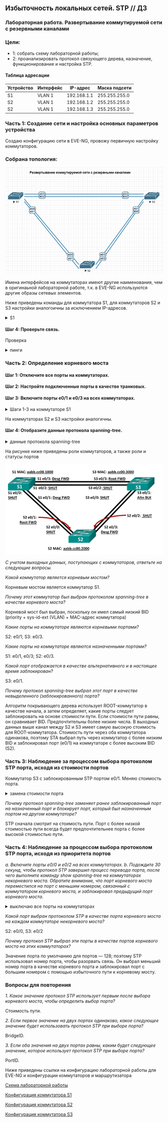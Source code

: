 ## Избыточность локальных сетей. STP // ДЗ

### Лабораторная работа. Развертывание коммутируемой сети с резервными каналами

### Цели:
- 1: собрать схему лабораторной работы;
- 2: проанализировать протокол связующего дерева, назначение, функционирование и настройка STP.

#### Таблица адресации
Устройство|Интерфейс|IP-адрес|Маска подсети
---|---|---|---
S1|VLAN 1|192.168.1.1|255.255.255.0
S2|VLAN 1|192.168.1.2|255.255.255.0
S2|VLAN 1|192.168.1.3|255.255.255.0



### Часть 1:	Создание сети и настройка основных параметров устройства

Создаю конфигурацию сети в EVE-NG, провожу первичную настройку коммутаторов.


### Собрана топология:
![img_1.jpg](Topology1.jpg)

Имена интерфейсов на коммутаторах имеют другие наименования, чем в оригинаьной лабораторной работе, т.к. в EVE-NG используются другие образы сетевых элементов.

Ниже приведены команды для коммутатора S1, для коммутаторов S2 и S3 настройки аналогоичны за исключением IP-адресов.

<details>
<summary> S1 </summary>
 
 ``` 

Switch>en
Switch#conf t
Enter configuration commands, one per line.  End with CNTL/Z.
Switch(config)#hostname S1
S1(config)#no ip domain-lookup
S1(config)#enable secret class
S1(config)#line console 0
S1(config-line)#password cisco
S1(config-line)#login
S1(config-line)#line vty 0 4
S1(config-line)#password cisco
S1(config-line)#login
S1(config-line)#service password-encryption
S1(config)#banner motd $ NE VLEZAY -- UB'YOT!!! $
S1(config)#interface vlan 1

S1(config-if)#ip address 192.168.1.1 255.255.255.0
S1(config-if)#no shutdown
S1(config-if)#exit
S1#copy ru sta
Destination filename [startup-config]?
Building configuration...
Compressed configuration from 928 bytes to 680 bytes[OK]
S1#
 
 ```
</details>

#### Шаг 4:	Проверьте связь.

Проверка
<details>
<summary> пинги </summary>
 
 ``` 

S1#ping 192.168.1.2
Type escape sequence to abort.
Sending 5, 100-byte ICMP Echos to 192.168.1.2, timeout is 2 seconds:
.!!!!
Success rate is 80 percent (4/5), round-trip min/avg/max = 1/1/1 ms

S1#ping 192.168.1.3
Type escape sequence to abort.
Sending 5, 100-byte ICMP Echos to 192.168.1.3, timeout is 2 seconds:
!!!!!
Success rate is 100 percent (5/5), round-trip min/avg/max = 1/2/6 ms

S2#ping 192.168.1.3
Type escape sequence to abort.
Sending 5, 100-byte ICMP Echos to 192.168.1.3, timeout is 2 seconds:
!!!!!
Success rate is 100 percent (5/5), round-trip min/avg/max = 1/1/2 ms
 
 ```
</details>


### Часть 2:	Определение корневого моста

#### Шаг 1:	Отключите все порты на коммутаторах.
#### Шаг 2:	Настройте подключенные порты в качестве транковых.
#### Шаг 3:	Включите порты e0/1 и e0/3 на всех коммутаторах.

<details>
<summary> Шаги 1-3 на коммутаторе S1 </summary>
 
 ``` 

S1(config)#interface range e0/0-3
S1(config-if-range)#shutdown
S1(config-if-range)#
Mar 15 15:15:57.447: %LINK-5-CHANGED: Interface Ethernet0/0, changed state to administratively down
Mar 15 15:15:57.452: %LINK-5-CHANGED: Interface Ethernet0/1, changed state to administratively down
Mar 15 15:15:57.452: %LINK-5-CHANGED: Interface Ethernet0/2, changed state to administratively down
Mar 15 15:15:57.457: %LINK-5-CHANGED: Interface Ethernet0/3, changed state to administratively down
Mar 15 15:15:58.449: %LINEPROTO-5-UPDOWN: Line protocol on Interface Ethernet0/0, changed state to down
Mar 15 15:15:58.457: %LINEPROTO-5-UPDOWN: Line protocol on Interface Ethernet0/1, changed state to down
Mar 15 15:15:58.457: %LINEPROTO-5-UPDOWN: Line protocol on Interface Ethernet0/2, changed state to down
Mar 15 15:15:58.457: %LINEPROTO-5-UPDOWN: Line protocol on Interface Ethernet0/3, changed state to down
S1(config-if-range)#end
S1#

S1(config)#interface range e0/0-3
S1(config-if-range)#switchport trunk encapsulation dot1q
S1(config-if-range)#switchport mode trunk
S1(config-if-range)#end

S1(config)#interface range e0/0, e0/2
S1(config-if-range)#no shutdown
S1(config-if-range)#end

 
 ```
</details>

На коммутаторах S2 и S3 настройки аналогичны.



#### Шаг 4:	Отобразите данные протокола spanning-tree.


<details>
<summary> данные протокола spanning-tree </summary>
 
 ``` 

S1#sh spa

VLAN0001
  Spanning tree enabled protocol ieee
  Root ID    Priority    32769
             Address     aabb.cc00.1000
             This bridge is the root
             Hello Time   2 sec  Max Age 20 sec  Forward Delay 15 sec

  Bridge ID  Priority    32769  (priority 32768 sys-id-ext 1)
             Address     aabb.cc00.1000
             Hello Time   2 sec  Max Age 20 sec  Forward Delay 15 sec
             Aging Time  15  sec

Interface           Role Sts Cost      Prio.Nbr Type
------------------- ---- --- --------- -------- --------------------------------
Et0/1               Desg FWD 100       128.2    Shr
Et0/3               Desg FWD 100       128.4    Shr


S2#sh spa

VLAN0001
  Spanning tree enabled protocol ieee
  Root ID    Priority    32769
             Address     aabb.cc00.1000
             Cost        100
             Port        2 (Ethernet0/1)
             Hello Time   2 sec  Max Age 20 sec  Forward Delay 15 sec

  Bridge ID  Priority    32769  (priority 32768 sys-id-ext 1)
             Address     aabb.cc00.2000
             Hello Time   2 sec  Max Age 20 sec  Forward Delay 15 sec
             Aging Time  15  sec

Interface           Role Sts Cost      Prio.Nbr Type
------------------- ---- --- --------- -------- --------------------------------
Et0/1               Root FWD 100       128.2    Shr
Et0/3               Desg FWD 100       128.4    Shr


S3#sh spa

VLAN0001
  Spanning tree enabled protocol ieee
  Root ID    Priority    32769
             Address     aabb.cc00.1000
             Cost        100
             Port        4 (Ethernet0/3)
             Hello Time   2 sec  Max Age 20 sec  Forward Delay 15 sec

  Bridge ID  Priority    32769  (priority 32768 sys-id-ext 1)
             Address     aabb.cc00.3000
             Hello Time   2 sec  Max Age 20 sec  Forward Delay 15 sec
             Aging Time  300 sec

Interface           Role Sts Cost      Prio.Nbr Type
------------------- ---- --- --------- -------- --------------------------------
Et0/1               Altn BLK 100       128.2    Shr
Et0/3               Root FWD 100       128.4    Shr

 ```
</details>

На рисунке ниже приведены роли коммутаторов, а также роли и статусы портов

![img_2.jpg](Topology2.jpg)


_С учетом выходных данных, поступающих с коммутаторов, ответьте на следующие вопросы._

_Какой коммутатор является корневым мостом?_


Корневым мостом является коммутатор S1.

_Почему этот коммутатор был выбран протоколом spanning-tree в качестве корневого моста?_

Корневой мост был выбран, поскольку он имел самый низкий BID (priority + sys-id-ext (VLAN) + MAC-адрес коммутатора)

_Какие порты на коммутаторе являются корневыми портами?_

S2: e0/1; S3: e0/3.

_Какие порты на коммутаторе являются назначенными портами?_

S1: e0/1, e0/3; S2: e0/3.

_Какой порт отображается в качестве альтернативного и в настоящее время заблокирован?_

S3: e0/1.

_Почему протокол spanning-tree выбрал этот порт в качестве невыделенного (заблокированного) порта?_

Алгоритм покрывающего дерева использует ROOT-коммутатор в качестве начала, а затем определяет,
какие порты следует заблокировать на основе стоимости пути. Если стоимости пути равны, он сравнивает BID.
Предпочтительны более низкие числа. В выходных данных выше канал между S2 и S3 имеет самую высокую стоимость
для ROOT-коммутатора. Стоимость пути через оба коммутатора одинакова, поэтому STA выбрал путь через коммутатор
с более низким BID и заблокировал порт (e0/1) на коммутаторе с более высоким BID (S2).

### Часть 3: Наблюдение за процессом выбора протоколом STP порта, исходя из стоимости портов

Коммутатор S3 с заблокированным STP портом e0/1.
Меняю стоимость порта.
<details>
<summary> замена стоимости порта </summary>
 
 ``` 

S3(config)#
S3(config)#interface e0/3
S3(config-if)#spanning-tree cost 18
S3(config-if)#
S3(config-if)#ex
S3(config)#exi
S3(config)#exit
S3#
Mar 15 21:36:08.684: %SYS-5-CONFIG_I: Configured from console by console
S3#sh spa

VLAN0001
  Spanning tree enabled protocol ieee
  Root ID    Priority    32769
             Address     aabb.cc00.1000
             Cost        18
             Port        4 (Ethernet0/3)
             Hello Time   2 sec  Max Age 20 sec  Forward Delay 15 sec

  Bridge ID  Priority    32769  (priority 32768 sys-id-ext 1)
             Address     aabb.cc00.3000
             Hello Time   2 sec  Max Age 20 sec  Forward Delay 15 sec
             Aging Time  15  sec

Interface           Role Sts Cost      Prio.Nbr Type
------------------- ---- --- --------- -------- --------------------------------
Et0/1               Desg FWD 100       128.2    Shr
Et0/3               Root FWD 18        128.4    Shr


S2#sh spa

VLAN0001
  Spanning tree enabled protocol ieee
  Root ID    Priority    32769
             Address     aabb.cc00.1000
             Cost        100
             Port        2 (Ethernet0/1)
             Hello Time   2 sec  Max Age 20 sec  Forward Delay 15 sec

  Bridge ID  Priority    32769  (priority 32768 sys-id-ext 1)
             Address     aabb.cc00.2000
             Hello Time   2 sec  Max Age 20 sec  Forward Delay 15 sec
             Aging Time  300 sec

Interface           Role Sts Cost      Prio.Nbr Type
------------------- ---- --- --------- -------- --------------------------------
Et0/1               Root FWD 100       128.2    Shr
Et0/3               Altn BLK 100       128.4    Shr

 ```
</details>


_Почему протокол spanning-tree заменяет ранее заблокированный порт на назначенный порт и блокирует порт, который был назначенным портом на другом коммутаторе?_

STP сначала смотрит на стоимость пути. Порт с более низкой стоимостью пути всегда будет предпочтительнее порта с более высокой стоимостью пути.

### Часть 4: Наблюдение за процессом выбора протоколом STP порта, исходя из приоритета портов

_a.	Включите порты e0/0 и e0/2 на всех коммутаторах._
_b.	Подождите 30 секунд, чтобы протокол STP завершил процесс перевода порта, после чего выполните команду show spanning-tree на коммутаторах некорневого моста. Обратите внимание, что порт корневого моста переместился на порт с меньшим номером, связанный с коммутатором корневого моста, и заблокировал предыдущий порт корневого моста._



<details>
<summary> выключаю все порты на коммутаторах </summary>
 
 ``` 

S1(config)#
S1(config)#int range e0/0, e0/2
S1(config-if-range)#no shutdown
S1(config-if-range)#end
S1#
Mar 15 16:54:17.687: %SYS-5-CONFIG_I: Configured from console by console
S1#
Mar 15 16:54:19.692: %LINK-3-UPDOWN: Interface Ethernet0/0, changed state to up
Mar 15 16:54:19.692: %LINK-3-UPDOWN: Interface Ethernet0/2, changed state to up
S1#
Mar 15 16:54:21.706: %LINEPROTO-5-UPDOWN: Line protocol on Interface Ethernet0/0, changed state to up
Mar 15 16:54:21.706: %LINEPROTO-5-UPDOWN: Line protocol on Interface Ethernet0/2, changed state to up


S1#sh spa

VLAN0001
  Spanning tree enabled protocol ieee
  Root ID    Priority    32769
             Address     aabb.cc00.1000
             This bridge is the root
             Hello Time   2 sec  Max Age 20 sec  Forward Delay 15 sec

  Bridge ID  Priority    32769  (priority 32768 sys-id-ext 1)
             Address     aabb.cc00.1000
             Hello Time   2 sec  Max Age 20 sec  Forward Delay 15 sec
             Aging Time  15  sec

Interface           Role Sts Cost      Prio.Nbr Type
------------------- ---- --- --------- -------- --------------------------------
Et0/0               Desg FWD 100       128.1    Shr
Et0/1               Desg FWD 100       128.2    Shr
Et0/2               Desg FWD 100       128.3    Shr
Et0/3               Desg FWD 100       128.4    Shr


S2#sh spa

VLAN0001
  Spanning tree enabled protocol ieee
  Root ID    Priority    32769
             Address     aabb.cc00.1000
             Cost        100
             Port        1 (Ethernet0/0)
             Hello Time   2 sec  Max Age 20 sec  Forward Delay 15 sec

  Bridge ID  Priority    32769  (priority 32768 sys-id-ext 1)
             Address     aabb.cc00.2000
             Hello Time   2 sec  Max Age 20 sec  Forward Delay 15 sec
             Aging Time  300 sec

Interface           Role Sts Cost      Prio.Nbr Type
------------------- ---- --- --------- -------- --------------------------------
Et0/0               Root FWD 100       128.1    Shr
Et0/1               Altn BLK 100       128.2    Shr
Et0/2               Desg FWD 100       128.3    Shr
Et0/3               Desg FWD 100       128.4    Shr


S3#sh spa

VLAN0001
  Spanning tree enabled protocol ieee
  Root ID    Priority    32769
             Address     aabb.cc00.1000
             Cost        100
             Port        3 (Ethernet0/2)
             Hello Time   2 sec  Max Age 20 sec  Forward Delay 15 sec

  Bridge ID  Priority    32769  (priority 32768 sys-id-ext 1)
             Address     aabb.cc00.3000
             Hello Time   2 sec  Max Age 20 sec  Forward Delay 15 sec
             Aging Time  300 sec

Interface           Role Sts Cost      Prio.Nbr Type
------------------- ---- --- --------- -------- --------------------------------
Et0/0               Altn BLK 100       128.1    Shr
Et0/1               Altn BLK 100       128.2    Shr
Et0/2               Root FWD 100       128.3    Shr
Et0/3               Altn BLK 100       128.4    Shr

 ```
</details>



_Какой порт выбран протоколом STP в качестве порта корневого моста на каждом коммутаторе некорневого моста?_

S2: e0/0, S3: e0/2

_Почему протокол STP выбрал эти порты в качестве портов корневого моста на этих коммутаторах?_


Значение порта по умолчанию для портов — 128; поэтому STP использовал номер порта, чтобы разорвать связь. Он выбрал меньший номер порта в качестве корневого порта и заблокировал порт с большим номером с помощью избыточного пути к корневому мосту.

### Вопросы для повторения

_1.	Какое значение протокол STP использует первым после выбора корневого моста, чтобы определить выбор порта?_

Стоимость пути.

_2.	Если первое значение на двух портах одинаково, какое следующее значение будет использовать протокол STP при выборе порта?_

BridgeID.

_3.	Если оба значения на двух портах равны, каким будет следующее значение, которое использует протокол STP при выборе порта?_

PortID.

Ниже приведены ссылки на конфигурацию лабораторной работы для EVE-NG и конфигурации коммутаторов и маршрутизатора

[Схема лабораторной работы](https://github.com/evgzol/OTUS-Network-Engineer/blob/main/lab02/02%20Lab%20STP.unl)

[Конфигурация коммутатора S1](https://github.com/evgzol/OTUS-Network-Engineer/blob/main/lab02/S1.cfg)

[Конфигурация коммутатора S2](https://github.com/evgzol/OTUS-Network-Engineer/blob/main/lab02/S2.cfg)

[Конфигурация коммутатора S3](https://github.com/evgzol/OTUS-Network-Engineer/blob/main/lab02/S3.cfg)
